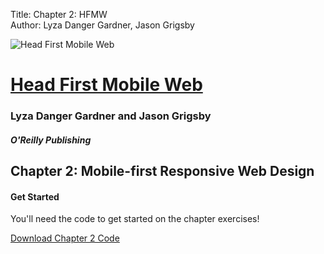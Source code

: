 Title: Chapter 2: HFMW  
Author: Lyza Danger Gardner, Jason Grigsby  

![Head First Mobile Web](../images/hfmw-cover.jpg)
# [Head First Mobile Web](http://www.hf-mw.com "Head First Mobile Web")
### Lyza Danger Gardner and Jason Grigsby
##### O'Reilly Publishing

## Chapter 2: Mobile-first Responsive Web Design

#### Get Started
You'll need the code to get started on the chapter exercises!

[Download Chapter 2 Code](chapter2.zip "download")